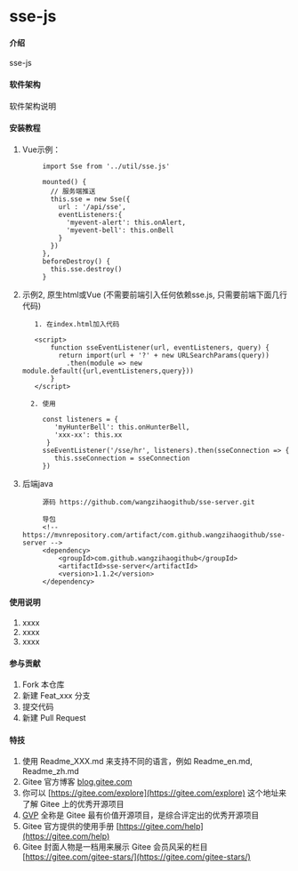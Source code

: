 # sse-js

#### 介绍
sse-js

#### 软件架构
软件架构说明

#### 安装教程

1. Vue示例：


            import Sse from '../util/sse.js'
            
            mounted() {
              // 服务端推送
              this.sse = new Sse({
                url : '/api/sse',
                eventListeners:{
                  'myevent-alert': this.onAlert,
                  'myevent-bell': this.onBell
                }
              })
            },
            beforeDestroy() {
              this.sse.destroy()
            }
    
    
2. 示例2, 原生html或Vue (不需要前端引入任何依赖sse.js, 只需要前端下面几行代码)
    
    
          1. 在index.html加入代码
          
          <script>
              function sseEventListener(url, eventListeners, query) {
                return import(url + '?' + new URLSearchParams(query))
                  .then(module => new module.default({url,eventListeners,query}))
              }
          </script>
  
         2. 使用
         
            const listeners = {
               'myHunterBell': this.onHunterBell,
               'xxx-xx': this.xx
             }
            sseEventListener('/sse/hr', listeners).then(sseConnection => {
               this.sseConnection = sseConnection
            })
            
             
2. 后端java


            源码 https://github.com/wangzihaogithub/sse-server.git
            
            导包
            <!-- https://mvnrepository.com/artifact/com.github.wangzihaogithub/sse-server -->
            <dependency>
                <groupId>com.github.wangzihaogithub</groupId>
                <artifactId>sse-server</artifactId>
                <version>1.1.2</version>
            </dependency>



#### 使用说明

1.  xxxx
2.  xxxx
3.  xxxx

#### 参与贡献

1.  Fork 本仓库
2.  新建 Feat_xxx 分支
3.  提交代码
4.  新建 Pull Request


#### 特技

1.  使用 Readme\_XXX.md 来支持不同的语言，例如 Readme\_en.md, Readme\_zh.md
2.  Gitee 官方博客 [blog.gitee.com](https://blog.gitee.com)
3.  你可以 [https://gitee.com/explore](https://gitee.com/explore) 这个地址来了解 Gitee 上的优秀开源项目
4.  [GVP](https://gitee.com/gvp) 全称是 Gitee 最有价值开源项目，是综合评定出的优秀开源项目
5.  Gitee 官方提供的使用手册 [https://gitee.com/help](https://gitee.com/help)
6.  Gitee 封面人物是一档用来展示 Gitee 会员风采的栏目 [https://gitee.com/gitee-stars/](https://gitee.com/gitee-stars/)
